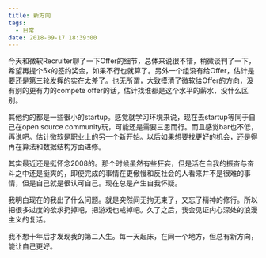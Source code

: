 ```yaml
---
title: 新方向
tags:
  - 日常
date: 2018-09-17 18:39:00
---
```

今天和微软Recruiter聊了一下Offer的细节，总体来说很不错，稍微谈判了一下，希望再提个5k的签约奖金，如果不行也就算了。另外一个组没有给Offer，估计是要还是第三轮发挥的实在太差了。也无所谓，大致摸清了微软给Offer的方向，没有别的更有力的compete offer的话，估计找谁都是这个水平的薪水，没什么区别。

其他约的都是一些很小的startup。感觉就学习环境来说，现在去startup等同于自己在open source community玩，可能还是需要三思而行。而且感觉bar也不低，再说吧。估计微软是职业上的另一个新开始。以后如果想要找更好的机会，还是得再在算法和数据结构方面进修。

其实最近还是挺怀念2008的。那个时候虽然有些狂妄，但是活在自我的振奋与奋斗之中还是挺爽的，即便完成的事情在更傲慢和反社会的人看来并不是很难的事情，但是自己就是很认可自己。现在总是产生自我怀疑。

我明白现在的我出了什么问题。就是突然间无拘无束了，又忘了精神的修行。所以把很多过度的欲求扔掉吧，把游戏也戒掉吧。久了之后，我会见证内心深处的浪漫主义的复活。

我不想十年后才发现我的第二人生。每一天起床，在同一个地方，但总有新方向，能让自己更好。
